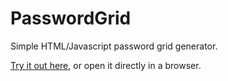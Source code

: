 # PasswordGrid
Simple HTML/Javascript password grid generator.

[Try it out here](http://password.1337pages.com), or open it directly in a browser.
